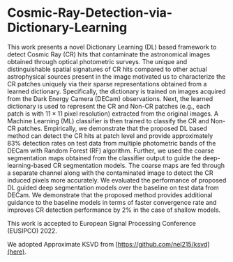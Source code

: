 # Cosmic-Ray-Detection-via-Dictionary-Learning
This work presents a novel Dictionary Learning (DL) based framework to detect Cosmic Ray (CR) hits that contaminate the astronomical images obtained through optical photometric surveys. The unique and distinguishable spatial signatures of CR hits compared to other actual astrophysical sources present in the image motivated us to characterize the CR patches uniquely via their sparse representations obtained from a learned dictionary. Specifically, the dictionary is trained on images acquired from the Dark Energy Camera (DECam) observations. Next, the learned dictionary is used to represent the CR and Non-CR patches (e.g., each patch is with $11 \times 11$ pixel resolution) extracted from the original images. A Machine Learning (ML) classifier is then trained to classify the CR and Non-CR patches. Empirically, we demonstrate that the proposed DL based method can detect the CR hits at patch level and provide approximately $83\%$ detection rates on test data from multiple photometric bands of the DECam with Random Forest (RF) algorithm. Further, we used the coarse segmentation maps obtained from the classifier output to guide the deep-learning-based CR segmentation models. The coarse maps are fed through a separate channel along with the contaminated image to detect the CR induced pixels more accurately. We evaluated the performance of proposed DL guided deep segmentation models over the baseline on test data from DECam. We demonstrate that the proposed method provides additional guidance to the baseline models in terms of faster convergence rate and improves CR detection performance by $2\%$ in the case of shallow models.

This work is accepted to European Signal Processing Conference (EUSIPCO) 2022.

We adopted Approximate KSVD from [https://github.com/nel215/ksvd](here). 
